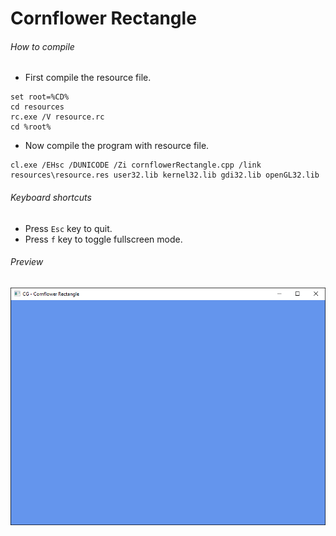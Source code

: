 Cornflower Rectangle
====================

###### How to compile

- First compile the resource file.

```
set root=%CD%
cd resources
rc.exe /V resource.rc
cd %root%
```

- Now compile the program with resource file.

```
cl.exe /EHsc /DUNICODE /Zi cornflowerRectangle.cpp /link resources\resource.res user32.lib kernel32.lib gdi32.lib openGL32.lib
```

###### Keyboard shortcuts
- Press ```Esc``` key to quit.
- Press ```f``` key to toggle fullscreen mode.

###### Preview
![cornflowerRectangle][cornflowerRectangle-image]

[//]: # "Image declaration"

[cornflowerRectangle-image]: ./preview/cornflowerRectangle.png "OpenGL Cornflower Rectangle"
